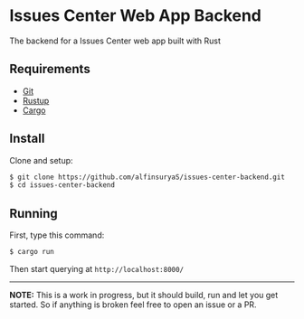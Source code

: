 # Issues Center Web App Backend
The backend for a Issues Center web app built with Rust

## Requirements

- [Git](https://git-scm.com/)
- [Rustup](https://rustup.rs/)
- [Cargo](https://doc.rust-lang.org/cargo/getting-started/installation.html)

## Install
Clone and setup:

```bash
$ git clone https://github.com/alfinsuryaS/issues-center-backend.git
$ cd issues-center-backend
```

## Running
First, type this command:

```bash
$ cargo run
```

Then start querying at `http://localhost:8000/`

----

**NOTE:** This is a work in progress, but it should build, run and let you get
started. So if anything is broken feel free to
open an issue or a PR.